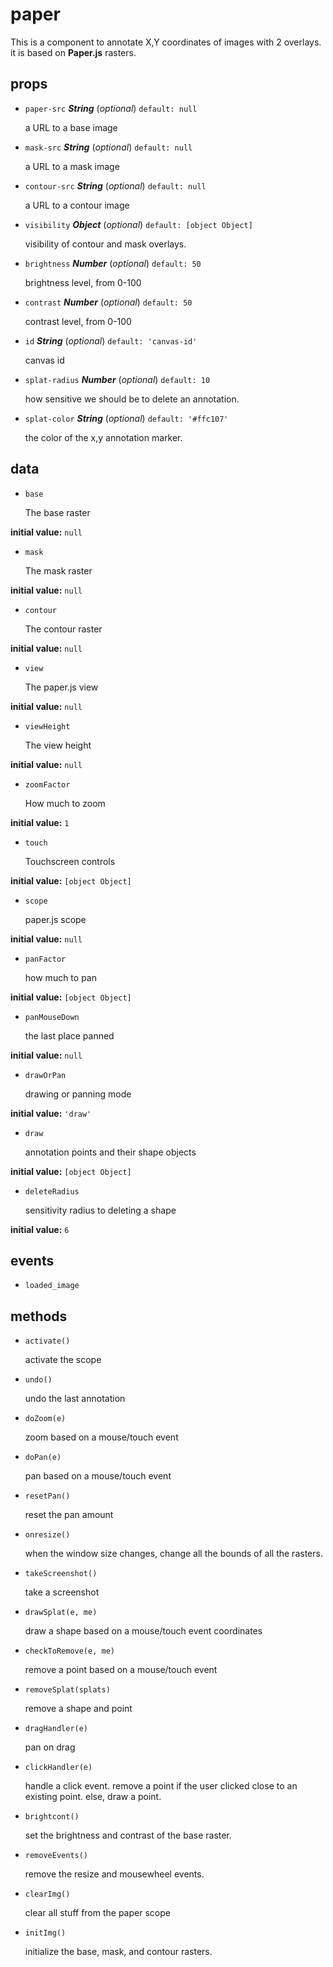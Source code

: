 # paper 

This is a component to annotate X,Y coordinates of images with 2 overlays.
it is based on **Paper.js** rasters. 

## props 

- `paper-src` ***String*** (*optional*) `default: null` 

  a URL to a base image 

- `mask-src` ***String*** (*optional*) `default: null` 

  a URL to a mask image 

- `contour-src` ***String*** (*optional*) `default: null` 

  a URL to a contour image 

- `visibility` ***Object*** (*optional*) `default: [object Object]` 

  visibility of contour and mask overlays. 

- `brightness` ***Number*** (*optional*) `default: 50` 

  brightness level, from 0-100 

- `contrast` ***Number*** (*optional*) `default: 50` 

  contrast level, from 0-100 

- `id` ***String*** (*optional*) `default: 'canvas-id'` 

  canvas id 

- `splat-radius` ***Number*** (*optional*) `default: 10` 

  how sensitive we should be to delete an annotation. 

- `splat-color` ***String*** (*optional*) `default: '#ffc107'` 

  the color of the x,y annotation marker. 

## data 

- `base` 

  The base raster 

**initial value:** `null` 

- `mask` 

  The mask raster 

**initial value:** `null` 

- `contour` 

  The contour raster 

**initial value:** `null` 

- `view` 

  The paper.js view 

**initial value:** `null` 

- `viewHeight` 

  The view height 

**initial value:** `null` 

- `zoomFactor` 

  How much to zoom 

**initial value:** `1` 

- `touch` 

  Touchscreen controls 

**initial value:** `[object Object]` 

- `scope` 

  paper.js scope 

**initial value:** `null` 

- `panFactor` 

  how much to pan 

**initial value:** `[object Object]` 

- `panMouseDown` 

  the last place panned 

**initial value:** `null` 

- `drawOrPan` 

  drawing or panning mode 

**initial value:** `'draw'` 

- `draw` 

  annotation points and their shape objects 

**initial value:** `[object Object]` 

- `deleteRadius` 

  sensitivity radius to deleting a shape 

**initial value:** `6` 

## events 

- `loaded_image` 

## methods 

- `activate()` 

  activate the scope 

- `undo()` 

  undo the last annotation 

- `doZoom(e)` 

  zoom based on a mouse/touch event 

- `doPan(e)` 

  pan based on a mouse/touch event 

- `resetPan()` 

  reset the pan amount 

- `onresize()` 

  when the window size changes, change all the bounds of all the rasters. 

- `takeScreenshot()` 

  take a screenshot 

- `drawSplat(e, me)` 

  draw a shape based on a mouse/touch event coordinates 

- `checkToRemove(e, me)` 

  remove a point based on a mouse/touch event 

- `removeSplat(splats)` 

  remove a shape and point 

- `dragHandler(e)` 

  pan on drag 

- `clickHandler(e)` 

  handle a click event. remove a point if the user clicked close to an existing point.
  else, draw a point. 

- `brightcont()` 

  set the brightness and contrast of the base raster. 

- `removeEvents()` 

  remove the resize and mousewheel events. 

- `clearImg()` 

  clear all stuff from the paper scope 

- `initImg()` 

  initialize the base, mask, and contour rasters. 

